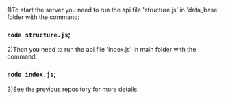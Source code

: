 1)To start the server you need to run the api file 'structure.js' in 'data_base' folder with the command:  
### `node structure.js`;

2)Then you need to run the api file 'index.js' in main folder with the command:
### `node index.js`;

3)See the previous repository for more details.
